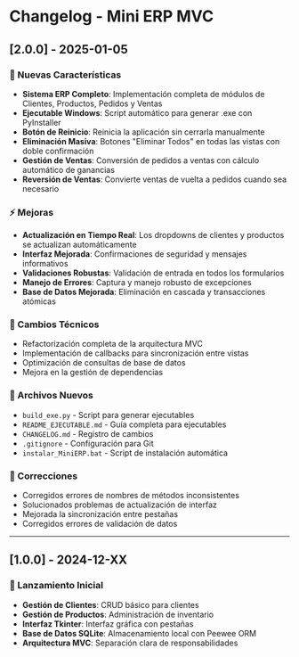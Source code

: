# Changelog - Mini ERP MVC

## [2.0.0] - 2025-01-05

### 🎉 Nuevas Características
- **Sistema ERP Completo**: Implementación completa de módulos de Clientes, Productos, Pedidos y Ventas
- **Ejecutable Windows**: Script automático para generar .exe con PyInstaller
- **Botón de Reinicio**: Reinicia la aplicación sin cerrarla manualmente
- **Eliminación Masiva**: Botones "Eliminar Todos" en todas las vistas con doble confirmación
- **Gestión de Ventas**: Conversión de pedidos a ventas con cálculo automático de ganancias
- **Reversión de Ventas**: Convierte ventas de vuelta a pedidos cuando sea necesario

### ⚡ Mejoras
- **Actualización en Tiempo Real**: Los dropdowns de clientes y productos se actualizan automáticamente
- **Interfaz Mejorada**: Confirmaciones de seguridad y mensajes informativos
- **Validaciones Robustas**: Validación de entrada en todos los formularios
- **Manejo de Errores**: Captura y manejo robusto de excepciones
- **Base de Datos Mejorada**: Eliminación en cascada y transacciones atómicas

### 🔧 Cambios Técnicos
- Refactorización completa de la arquitectura MVC
- Implementación de callbacks para sincronización entre vistas
- Optimización de consultas de base de datos
- Mejora en la gestión de dependencias

### 📁 Archivos Nuevos
- `build_exe.py` - Script para generar ejecutables
- `README_EJECUTABLE.md` - Guía completa para ejecutables
- `CHANGELOG.md` - Registro de cambios
- `.gitignore` - Configuración para Git
- `instalar_MiniERP.bat` - Script de instalación automática

### 🐛 Correcciones
- Corregidos errores de nombres de métodos inconsistentes
- Solucionados problemas de actualización de interfaz
- Mejorada la sincronización entre pestañas
- Corregidos errores de validación de datos

---

## [1.0.0] - 2024-12-XX

### 🎉 Lanzamiento Inicial
- **Gestión de Clientes**: CRUD básico para clientes
- **Gestión de Productos**: Administración de inventario
- **Interfaz Tkinter**: Interfaz gráfica con pestañas
- **Base de Datos SQLite**: Almacenamiento local con Peewee ORM
- **Arquitectura MVC**: Separación clara de responsabilidades

